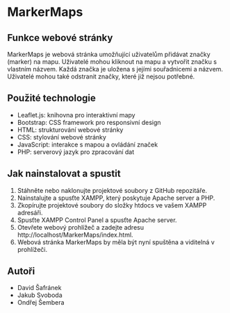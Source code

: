 # MarkerMaps

## Funkce webové stránky

MarkerMaps je webová stránka umožňující uživatelům přidávat značky (marker) na mapu. Uživatelé mohou kliknout na mapu a vytvořit značku s vlastním názvem. Každá značka je uložena s jejími souřadnicemi a názvem. Uživatelé mohou také odstranit značky, které již nejsou potřebné.

## Použité technologie

- Leaflet.js: knihovna pro interaktivní mapy
- Bootstrap: CSS framework pro responsivní design
- HTML: strukturování webové stránky
- CSS: stylování webové stránky
- JavaScript: interakce s mapou a ovládání značek
- PHP: serverový jazyk pro zpracování dat

## Jak nainstalovat a spustit

1. Stáhněte nebo naklonujte projektové soubory z GitHub repozitáře.
2. Nainstalujte a spusťte XAMPP, který poskytuje Apache server a PHP.
3. Zkopírujte projektové soubory do složky htdocs ve vašem XAMPP adresáři.
4. Spusťte XAMPP Control Panel a spusťte Apache server.
5. Otevřete webový prohlížeč a zadejte adresu http://localhost/MarkerMaps/index.html.
6. Webová stránka MarkerMaps by měla být nyní spuštěna a viditelná v prohlížeči.

## Autoři

- David Šafránek
- Jakub Svoboda
- Ondřej Šembera
